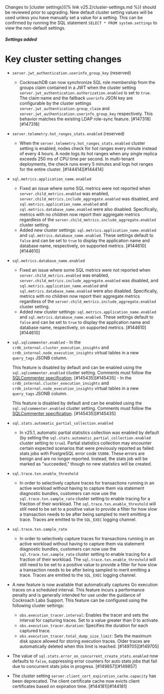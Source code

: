 Changes to [cluster settings]({% link v25.2/cluster-settings.md %}) should be reviewed prior to upgrading. New default cluster setting values will be used unless you have manually set a value for a setting. This can be confirmed by running the SQL statement `SELECT * FROM system.settings` to view the non-default settings.

<h5 id="v25-2-0-settings-added">Settings added</h5>

# Key cluster setting changes

- `server.jwt_authentication.userinfo_group_key` (reserved)
  - CockroachDB can now synchronize SQL role membership from the groups claim contained in a JWT when the cluster setting `server.jwt_authentication.authorization.enabled` is set to `true`.  The claim name and the fallback `userinfo` JSON key are configurable by the cluster settings `server.jwt_authentication.group_claim` and `server.jwt_authentication.userinfo_group_key` respectively. This behavior matches the existing LDAP role-sync feature. [#147318][#147318]


- `server.telemetry.hot_ranges_stats.enabled` (reserved)
  - When the `server.telemetry.hot_ranges_stats.enabled` cluster setting is enabled, nodes check for hot ranges every minute instead of every 4 hours. A node logs its hot ranges when any single replica exceeds 250 ms of CPU time per second. In multi-tenant deployments, the check runs every 5 minutes and logs hot ranges for the entire cluster. [#144414][#144414]


- `sql.metrics.application_name.enabled`
  - Fixed an issue where some SQL metrics were not reported when `server.child_metrics.enabled` was enabled, `server.child_metrics.include_aggregate.enabled` was disabled, and `sql.metrics.application_name.enabled` and `sql.metrics.database_name.enabled` were also disabled. Specifically, metrics with no children now report their aggregate metrics regardless of the `server.child_metrics.include_aggregate.enabled` cluster setting.
  - Added new cluster settings: `sql.metrics.application_name.enabled` and `sql.metrics.database_name.enabled`. These settings default to `false` and can be set to `true` to display the application name and database name, respectively, on supported metrics. [#144610][#144610]

- `sql.metrics.database_name.enabled`
  - Fixed an issue where some SQL metrics were not reported when `server.child_metrics.enabled` was enabled, `server.child_metrics.include_aggregate.enabled` was disabled, and `sql.metrics.application_name.enabled` and `sql.metrics.database_name.enabled` were also disabled. Specifically, metrics with no children now report their aggregate metrics regardless of the `server.child_metrics.include_aggregate.enabled` cluster setting.
  - Added new cluster settings: `sql.metrics.application_name.enabled` and `sql.metrics.database_name.enabled`. These settings default to `false` and can be set to `true` to display the application name and database name, respectively, on supported metrics. [#144610][#144610]

- `sql.sqlcommenter.enabled`
      - In the `crdb_internal.cluster_execution_insights` and `crdb_internal.node_execution_insights` virtual tables in a new `query_tags` JSONB column.

    This feature is disabled by default and can be enabled using the `sql.sqlcommenter.enabled` cluster setting. Comments must follow the [SQLCommenter specification](https://google.github.io/sqlcommenter/spec/). [#145435][#145435]
      - In the `crdb_internal.cluster_execution_insights` and `crdb_internal.node_execution_insights` virtual tables in a new `query_tags` JSONB column.

    This feature is disabled by default and can be enabled using the `sql.sqlcommenter.enabled` cluster setting. Comments must follow the [SQLCommenter specification](https://google.github.io/sqlcommenter/spec/). [#145435][#145435]

- `sql.stats.automatic_partial_collection.enabled`
  - In v25.1, automatic partial statistics collection was enabled by default (by setting the `sql.stats.automatic_partial_collection.enabled` cluster setting to `true`). Partial statistics collection may encounter certain expected scenarios that were previously reported as failed stats jobs with PostgreSQL error code `55000`. These errors are benign and are no longer reported. Instead, the stats job will be marked as "succeeded," though no new statistics will be created.

- `sql.trace.txn.enable_threshold`
  - In order to selectively capture traces for transactions running in an active workload without having to capture them via statement diagnostic bundles, customers can now use the `sql.trace.txn.sample_rate` cluster setting to enable tracing for a fraction of their workload. The `sql.trace.txn.enable_threshold` will still need to be set to a positive value to provide a filter for how slow a transaction needs to be after being sampled to merit emitting a trace. Traces are emitted to the `SQL_EXEC` logging channel.

- `sql.trace.txn.sample_rate`
  - In order to selectively capture traces for transactions running in an active workload without having to capture them via statement diagnostic bundles, customers can now use the `sql.trace.txn.sample_rate` cluster setting to enable tracing for a fraction of their workload. The `sql.trace.txn.enable_threshold` will still need to be set to a positive value to provide a filter for how slow a transaction needs to be after being sampled to merit emitting a trace. Traces are emitted to the `SQL_EXEC` logging channel.

- A new feature is now available that automatically captures Go execution traces on a scheduled interval. This feature incurs a performance penalty and is generally intended for use under the guidance of Cockroach Labs Support. This feature can be configured using the following cluster settings:
  - `obs.execution_tracer.interval`: Enables the tracer and sets the interval for capturing traces. Set to a value greater than 0 to activate.
  - `obs.execution_tracer.duration`: Specifies the duration for each captured trace.
  - `obs.execution_tracer.total_dump_size_limit`: Sets the maximum disk space allowed for storing execution traces. Older traces are automatically deleted when this limit is reached.
 [#149705][#149705]
- The value of `sql.stats.error_on_concurrent_create_stats.enabled` now defaults to `false`, suppressing error counters for auto stats jobs that fail due to concurrent stats jobs in progress.
 [#149857][#149857]

- The cluster setting `server.client_cert_expiration_cache.capacity` has been deprecated. The client certificate cache now evicts client certificates based on expiration time. [#144181][#144181]
